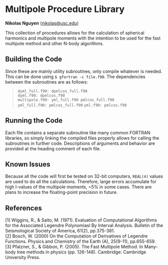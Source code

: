 # Multipole Procedure Library
**Nikolas Nguyen** (nikolas@usc.edu)

This collection of procedures allows for the calculation of spherical harmonics
and multipole moments with the intention to be used for the fast multipole
method and other N-body algorithms.

## Building the Code
Since these are mainly utility subroutines, only compile whatever is needed.
This can be done using `$ gfortran -c file.f90`. The dependencies between the
subroutines are as follows:

> `dyml_full.f90: dpmlcos_full.f90`  
> `dyml.f90: dpmlcos.f90`  
> `multipole.f90: yml_full.f90 pmlcos_full.f90`  
> `yml_full.f90: pmlcos_full.f90`
> `yml.f90: pmlcos.f90`

## Running the Code
Each file contains a separate subroutine like many common FORTRAN libraries, so
simply linking the compiled files properly allows for calling the subroutines in
further code. Descriptions of arguments and behavior are provided at the heading
comment of each file.

## Known Issues
Because all the code will first be tested on 32-bit computers, `REAL(4)` values
are used to do all the calculations. Therefore, large errors accumulate for
high l-values of the multipole moments, ~5% in some cases. There are plans to
increase the floating-point precision in future.

## References
[1] Wiggins, R., & Saito, M. (1971). Evaluation of Computational
        Algorithms for the Associated Legendre Polynomiasl By Interval Analysis.
        Bulletin of the Seismological Society of America, 61(2), pp.375-381.  
[2] Bosch, W. (2000) On the Computation of Derivatives of Legendre
        Functions. Physics and Chemistry of the Earth (A), 25(9-11), pp.655-659.  
[3] Pfalzner, S., & Gibbon, P. (2005). The Fast Multipole Method. In
        Many-body tree methods in physics (pp. 126-148). Cambridge: Cambridge
        University Press.